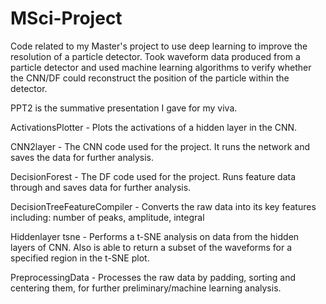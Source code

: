 # MSci-Project
Code related to my Master's project to use deep learning to improve the resolution of a particle detector. Took waveform data produced from a particle detector and used machine learning algorithms to verify whether the CNN/DF could reconstruct the position of the particle within the detector.

PPT2 is the summative presentation I gave for my viva.

ActivationsPlotter - Plots the activations of a hidden layer in the CNN.

CNN2layer - The CNN code used for the project. It runs the network and saves the data for further analysis.

DecisionForest - The DF code used for the project. Runs feature data through and saves data for further analysis.

DecisionTreeFeatureCompiler - Converts the raw data into its key features including: number of peaks, amplitude, integral

Hiddenlayer tsne - Performs a t-SNE analysis on data from the hidden layers of CNN. Also is able to return a subset of the waveforms for a specified region in the t-SNE plot.

PreprocessingData - Processes the raw data by padding, sorting and centering them, for further preliminary/machine learning analysis.
